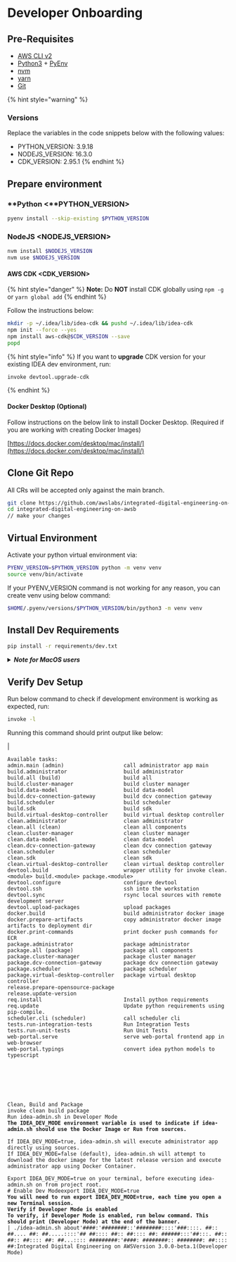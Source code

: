 # Developer Onboarding

## Pre-Requisites

* [AWS CLI v2](https://docs.aws.amazon.com/cli/latest/userguide/getting-started-install.html)
* [Python3](https://www.python.org/downloads/) + [PyEnv](https://github.com/pyenv/pyenv)
* [nvm](https://github.com/nvm-sh/nvm)
* [yarn](https://yarnpkg.com/)
* [Git](https://git-scm.com/downloads)

{% hint style="warning" %}
### Versions

Replace the variables in the code snippets below with the following values:

* PYTHON\_VERSION: 3.9.18
* NODEJS\_VERSION: 16.3.0
* CDK\_VERSION: 2.95.1
{% endhint %}

## Prepare environment

### \*\*Python <\*\*PYTHON\_VERSION>

```bash
pyenv install --skip-existing $PYTHON_VERSION
```

### **NodeJS \<NODEJS\_VERSION>**

```bash
nvm install $NODEJS_VERSION
nvm use $NODEJS_VERSION
```

#### **AWS CDK \<CDK\_VERSION>**

{% hint style="danger" %}
**Note:** Do **NOT** install CDK globally using `npm -g` or `yarn global add`
{% endhint %}

Follow the instructions below:

```bash
mkdir -p ~/.idea/lib/idea-cdk && pushd ~/.idea/lib/idea-cdk
npm init --force --yes
npm install aws-cdk@$CDK_VERSION --save
popd
```

{% hint style="info" %}
If you want to **upgrade** CDK version for your existing IDEA dev environment, run:

```bash
invoke devtool.upgrade-cdk
```
{% endhint %}

#### **Docker Desktop (Optional)**

Follow instructions on the below link to install Docker Desktop. (Required if you are working with creating Docker Images)

[https://docs.docker.com/desktop/mac/install/](https://docs.docker.com/desktop/mac/install/)

## Clone Git Repo

All CRs will be accepted only against the main branch.

```bash
git clone https://github.com/awslabs/integrated-digital-engineering-on-aws.git
cd integrated-digital-engineering-on-awsb
// make your changes
```

## Virtual Environment

Activate your python virtual environment via:

```bash
PYENV_VERSION=$PYTHON_VERSION python -m venv venv
source venv/bin/activate
```

If your PYENV\_VERSION command is not working for any reason, you can create venv using below command:

```bash
$HOME/.pyenv/versions/$PYTHON_VERSION/bin/python3 -m venv venv
```

## Install Dev Requirements

```bash
pip install -r requirements/dev.txt
```

<details>

<summary><em><strong>Note for MacOS users</strong></em></summary>

_**BigSur Note:**_ cryptography and orjson library requirements fail to install on MacOS BigSur.\\

To fix **cryptography**, follow the instructions mentioned here:\
[https://stackoverflow.com/questions/64919326/pip-error-installing-cryptography-on-big-sur](https://stackoverflow.com/questions/64919326/pip-error-installing-cryptography-on-big-sur)

```
env LDFLAGS="-L$(brew --prefix openssl@1.1)/lib" CFLAGS="-I$(brew --prefix openssl@1.1)/include" pip install cryptography==36.0.1
```

To fix **orjson**, run:

```
brew install rust
# Upgrade your pip
python3 -m pip install --upgrade pip
```

</details>

## Verify Dev Setup

Run below command to check if development environment is working as expected, run:

```bash
invoke -l
```

Running this command should print output like below:

|

<pre><code>Available tasks:
admin.main (admin)                   call administrator app main
build.administrator                  build administrator
build.all (build)                    build all
build.cluster-manager                build cluster manager
build.data-model                     build data-model
build.dcv-connection-gateway         build dcv connection gateway
build.scheduler                      build scheduler
build.sdk                            build sdk
build.virtual-desktop-controller     build virtual desktop controller
clean.administrator                  clean administrator
clean.all (clean)                    clean all components
clean.cluster-manager                clean cluster manager
clean.data-model                     clean data-model
clean.dcv-connection-gateway         clean dcv connection gateway
clean.scheduler                      clean scheduler
clean.sdk                            clean sdk
clean.virtual-desktop-controller     clean virtual desktop controller
devtool.build                        wrapper utility for invoke clean.&#x3C;module> build.&#x3C;module> package.&#x3C;module>
devtool.configure                    configure devtool
devtool.ssh                          ssh into the workstation
devtool.sync                         rsync local sources with remote development server
devtool.upload-packages              upload packages
docker.build                         build administrator docker image
docker.prepare-artifacts             copy administrator docker image artifacts to deployment dir
docker.print-commands                print docker push commands for ECR
package.administrator                package administrator
package.all (package)                package all components
package.cluster-manager              package cluster manager
package.dcv-connection-gateway       package dcv connection gateway
package.scheduler                    package scheduler
package.virtual-desktop-controller   package virtual desktop controller
release.prepare-opensource-package
release.update-version
req.install                          Install python requirements
req.update                           Update python requirements using pip-compile.
scheduler.cli (scheduler)            call scheduler cli
tests.run-integration-tests          Run Integration Tests
tests.run-unit-tests                 Run Unit Tests
web-portal.serve                     serve web-portal frontend app in web-browser
web-portal.typings                   convert idea python models to typescript







Clean, Build and Package
invoke clean build package
Run idea-admin.sh in Developer Mode
<strong>The IDEA_DEV_MODE environment variable is used to indicate if idea-admin.sh should use the Docker Image or Run from sources.
</strong>
If IDEA_DEV_MODE=true, idea-admin.sh will execute administrator app directly using sources.
If IDEA_DEV_MODE=false (default), idea-admin.sh will attempt to download the docker image for the latest release version and execute administrator app using Docker Container.

Export IDEA_DEV_MODE=true on your terminal, before executing idea-admin.sh on from project root.
# Enable Dev Modeexport IDEA_DEV_MODE=true
<strong>You will need to run export IDEA_DEV_MODE=true, each time you open a new Terminal session.
</strong><strong>Verify if Developer Mode is enabled
</strong><strong>To verify, if Developer Mode is enabled, run below command. This should print (Developer Mode) at the end of the banner.
</strong>| ./idea-admin.sh about'####:'########::'########::::'###::::. ##:: ##.... ##: ##.....::::'## ##:::: ##:: ##:::: ##: ######:::'##:::. ##:: ##:: ##:::: ##: ##...:::: #########:'####: ########:: ########: ##:::: ##:Integrated Digital Engineering on AWSVersion 3.0.0-beta.1(Developer Mode)
</code></pre>
